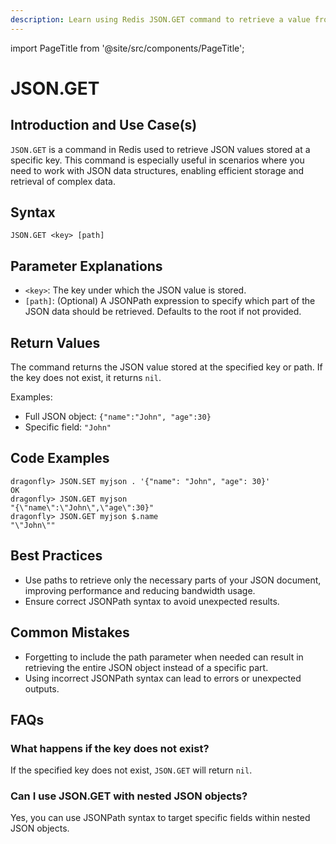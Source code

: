 ```yaml
---
description: Learn using Redis JSON.GET command to retrieve a value from a JSON document.
---
```


import PageTitle from '@site/src/components/PageTitle';

# JSON.GET

<PageTitle title="Redis JSON.GET Explained (Better Than Official Docs)" />

## Introduction and Use Case(s)

`JSON.GET` is a command in Redis used to retrieve JSON values stored at a specific key. This command is especially useful in scenarios where you need to work with JSON data structures, enabling efficient storage and retrieval of complex data.

## Syntax

```
JSON.GET <key> [path]
```

## Parameter Explanations

- `<key>`: The key under which the JSON value is stored.
- `[path]`: (Optional) A JSONPath expression to specify which part of the JSON data should be retrieved. Defaults to the root if not provided.

## Return Values

The command returns the JSON value stored at the specified key or path. If the key does not exist, it returns `nil`.

Examples:

- Full JSON object: `{"name":"John", "age":30}`
- Specific field: `"John"`

## Code Examples

```cli
dragonfly> JSON.SET myjson . '{"name": "John", "age": 30}'
OK
dragonfly> JSON.GET myjson
"{\"name\":\"John\",\"age\":30}"
dragonfly> JSON.GET myjson $.name
"\"John\""
```

## Best Practices

- Use paths to retrieve only the necessary parts of your JSON document, improving performance and reducing bandwidth usage.
- Ensure correct JSONPath syntax to avoid unexpected results.

## Common Mistakes

- Forgetting to include the path parameter when needed can result in retrieving the entire JSON object instead of a specific part.
- Using incorrect JSONPath syntax can lead to errors or unexpected outputs.

## FAQs

### What happens if the key does not exist?

If the specified key does not exist, `JSON.GET` will return `nil`.

### Can I use JSON.GET with nested JSON objects?

Yes, you can use JSONPath syntax to target specific fields within nested JSON objects.
